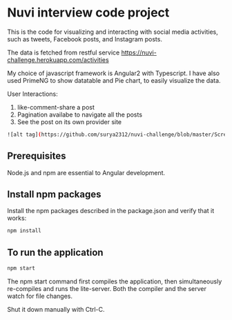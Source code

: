 # Nuvi interview code project

This is the code for visualizing and interacting with social media activities, 
such as tweets, Facebook posts, and Instagram posts.

The data is fetched from restful service https://nuvi-challenge.herokuapp.com/activities

My choice of javascript framework is Angular2 with Typescript.
I have also used PrimeNG to show datatable and Pie chart, to easily visualize the data.

User Interactions:
1. like-comment-share a post
2. Pagination availabe to navigate all the posts
3. See the post on its own provider site

```bash
![alt tag](https://github.com/surya2312/nuvi-challenge/blob/master/Screenshot.jpg)

```

## Prerequisites

Node.js and npm are essential to Angular development.   

## Install npm packages


Install the npm packages described in the package.json and verify that it works:
```bash
npm install
```

## To run the application

```bash
npm start
```

The npm start command first compiles the application, then simultaneously re-compiles and runs the lite-server. Both the compiler and the server watch for file changes.

Shut it down manually with Ctrl-C.
